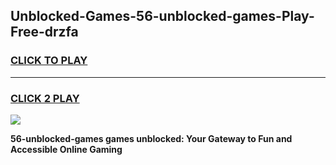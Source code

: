 
## Unblocked-Games-56-unblocked-games-Play-Free-drzfa
<h3>
<a href="https://premium76.site?title=56-unblocked-games&ref=18A1">CLICK TO PLAY</a></h3>
<hr>

<h3>
<a href="https://premium76.site?title=56-unblocked-games&ref=18A1">CLICK 2 PLAY</a>
  
</h3>

<a href="https://premium76.site?title=56-unblocked-games&ref=18A1"><img src="https://clearcache.store/games.png"></a>


**56-unblocked-games games unblocked: Your Gateway to Fun and Accessible Online Gaming**
